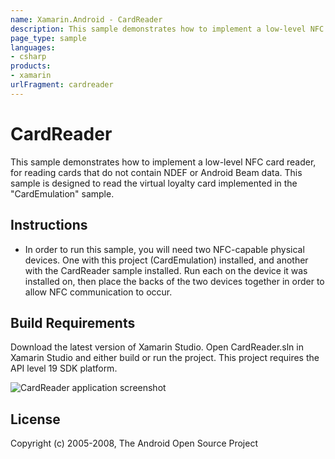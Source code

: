 ```yaml
---
name: Xamarin.Android - CardReader
description: This sample demonstrates how to implement a low-level NFC card reader, for reading cards that do not contain NDEF or Android Beam data
page_type: sample
languages:
- csharp
products:
- xamarin
urlFragment: cardreader
---
```

# CardReader

This sample demonstrates how to implement a low-level NFC card reader, for reading cards that do not contain NDEF or Android Beam data. This sample is designed to read the virtual loyalty card implemented in the "CardEmulation" sample.

## Instructions

* In order to run this sample, you will need two NFC-capable physical devices. One with this project (CardEmulation) installed, and another with the CardReader sample installed. Run each on the device it was installed on, then place the backs of the two devices together in order to allow NFC communication to occur.

## Build Requirements

Download the latest version of Xamarin Studio. Open CardReader.sln in Xamarin Studio and either build or run the project. This project requires the API level 19 SDK platform.

![CardReader application screenshot](Screenshots/Screenshot_2014-07-14-13-58-56.png "CardReader application screenshot")

## License

Copyright (c) 2005-2008, The Android Open Source Project  
